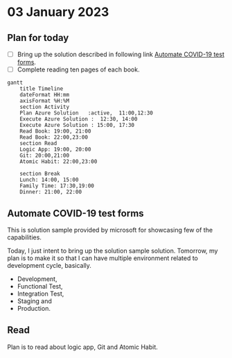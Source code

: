 # 03 January 2023

## Plan for today 
- [ ] Bring up the solution described in following link [Automate COVID-19 test forms](https://learn.microsoft.com/en-us/azure/architecture/example-scenario/ai/form-recognizer-covid).
- [ ] Complete reading ten pages of each book. 

```mermaid
gantt
    title Timeline
    dateFormat HH:mm
    axisFormat %H:%M
    section Activity
    Plan Azure Solution   :active,  11:00,12:30
    Execute Azure Solution :  12:30, 14:00
    Execute Azure Solution : 15:00, 17:30
    Read Book: 19:00, 21:00
    Read Book: 22:00,23:00
    section Read
    Logic App: 19:00, 20:00
    Git: 20:00,21:00
    Atomic Habit: 22:00,23:00

    section Break
    Lunch: 14:00, 15:00
    Family Time: 17:30,19:00
    Dinner: 21:00, 22:00 
```

## Automate COVID-19 test forms
This is solution sample provided by microsoft for showcasing few of the capabilities.

Today, I just intent to bring up the solution sample solution.
Tomorrow, my plan is to make it so that I can have multiple environment related to development cycle, basically.
- Development,
- Functional Test,
- Integration Test,
- Staging and
- Production.
  


## Read
Plan is to read about logic app, Git and Atomic Habit.